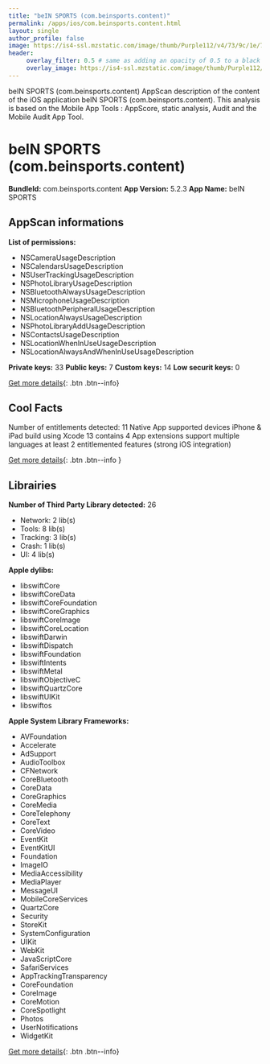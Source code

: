 ```yaml
---
title: "beIN SPORTS (com.beinsports.content)"
permalink: /apps/ios/com.beinsports.content.html
layout: single
author_profile: false
image: https://is4-ssl.mzstatic.com/image/thumb/Purple112/v4/73/9c/1e/739c1eb2-479d-6a7e-840e-9f98c93c09ca/AppIcon-0-0-1x_U007emarketing-0-0-0-10-0-0-sRGB-0-0-0-GLES2_U002c0-512MB-85-220-0-0.png/512x512bb.jpg
header: 
     overlay_filter: 0.5 # same as adding an opacity of 0.5 to a black background
     overlay_image: https://is4-ssl.mzstatic.com/image/thumb/Purple112/v4/73/9c/1e/739c1eb2-479d-6a7e-840e-9f98c93c09ca/AppIcon-0-0-1x_U007emarketing-0-0-0-10-0-0-sRGB-0-0-0-GLES2_U002c0-512MB-85-220-0-0.png/512x512bb.jpg
---
```

beIN SPORTS (com.beinsports.content) AppScan description of the content of the iOS application beIN SPORTS (com.beinsports.content). This analysis is based on the Mobile App Tools : AppScore, static analysis, Audit and the Mobile Audit App Tool.

# beIN SPORTS (com.beinsports.content)

**BundleId:** com.beinsports.content
**App Version:** 5.2.3
**App Name:** beIN SPORTS


## AppScan informations 

**List of permissions:** 
- NSCameraUsageDescription
- NSCalendarsUsageDescription
- NSUserTrackingUsageDescription
- NSPhotoLibraryUsageDescription
- NSBluetoothAlwaysUsageDescription
- NSMicrophoneUsageDescription
- NSBluetoothPeripheralUsageDescription
- NSLocationAlwaysUsageDescription
- NSPhotoLibraryAddUsageDescription
- NSContactsUsageDescription
- NSLocationWhenInUseUsageDescription
- NSLocationAlwaysAndWhenInUseUsageDescription
  
  
**Private keys:** 33
**Public keys:** 7
**Custom keys:** 14
**Low securit keys:** 0
  
[Get more details](/pricing.html){: .btn .btn--info}

## Cool Facts

Number of entitlements detected: 11
Native App
supported devices iPhone & iPad
build using Xcode 13
contains 4 App extensions
support multiple languages
at least 2 entitlemented features (strong iOS integration)
  
[Get more details](/pricing.html){: .btn .btn--info }

## Librairies 
**Number of Third Party Library detected:** 26
- Network: 2 lib(s)
- Tools: 8 lib(s)
- Tracking: 3 lib(s)
- Crash: 1 lib(s)
- UI: 4 lib(s)


**Apple dylibs:**
- libswiftCore
- libswiftCoreData
- libswiftCoreFoundation
- libswiftCoreGraphics
- libswiftCoreImage
- libswiftCoreLocation
- libswiftDarwin
- libswiftDispatch
- libswiftFoundation
- libswiftIntents
- libswiftMetal
- libswiftObjectiveC
- libswiftQuartzCore
- libswiftUIKit
- libswiftos


**Apple System Library Frameworks:**
- AVFoundation
- Accelerate
- AdSupport
- AudioToolbox
- CFNetwork
- CoreBluetooth
- CoreData
- CoreGraphics
- CoreMedia
- CoreTelephony
- CoreText
- CoreVideo
- EventKit
- EventKitUI
- Foundation
- ImageIO
- MediaAccessibility
- MediaPlayer
- MessageUI
- MobileCoreServices
- QuartzCore
- Security
- StoreKit
- SystemConfiguration
- UIKit
- WebKit
- JavaScriptCore
- SafariServices
- AppTrackingTransparency
- CoreFoundation
- CoreImage
- CoreMotion
- CoreSpotlight
- Photos
- UserNotifications
- WidgetKit


  
[Get more details](/pricing.html){: .btn .btn--info}

